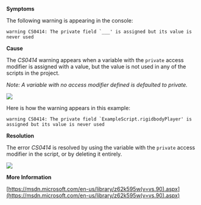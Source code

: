 

**Symptoms**



The following warning is appearing in the console:


```
warning CS0414: The private field `___' is assigned but its value is never used
```


**Cause**



The  *CS0414* warning appears when a variable with the `private` access modifier is assigned with a value, but the value is not used in any of the scripts in the project.



*Note: A variable with no access modifier defined is defaulted to private.*



![](/hc/en-us/article_attachments/202214253/CS0414_a.png)



Here is how the warning appears in this example:


```
warning CS0414: The private field `ExampleScript.rigidbodyPlayer' is assigned but its value is never used
```


**Resolution**



The error  *CS0414* is resolved by using the variable with the `private` access modifier in the script, or by deleting it entirely.



![](/hc/en-us/article_attachments/202061256/CS0414_b.png)



**More Information**



[https://msdn.microsoft.com/en-us/library/z62k595w(v=vs.90).aspx](https://msdn.microsoft.com/en-us/library/z62k595w(v=vs.90).aspx)






